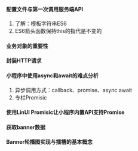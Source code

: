 #### 配置文件与第一次调用服务端API

1. 了解：模板字符串ES6
2. ES6箭头函数保持this的指代是不变的

#### 业务对象的重要性

#### 封装HTTP请求

#### 小程序中使用async和await的难点分析

1. 异步调用方式：callback、promise、async await
2. 专栏Promisic

#### 使用LinUI Promisic让小程序内置API支持Promise

#### 获取banner数据

 #### Banner轮播图实现与插槽的基本概念

